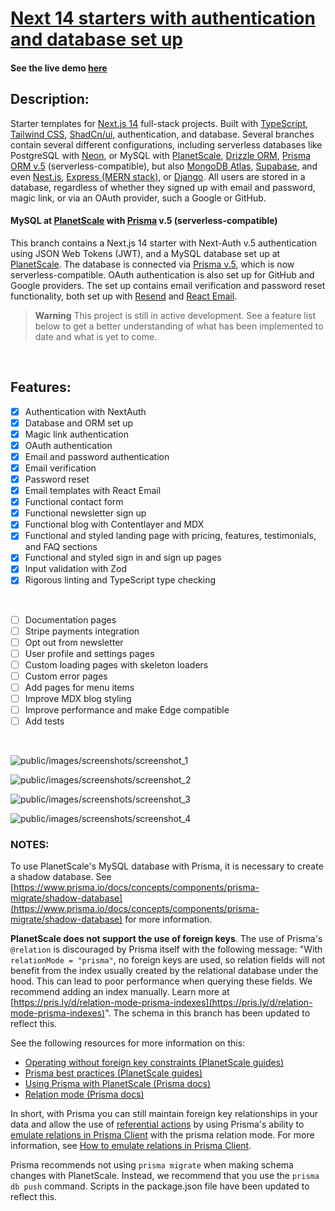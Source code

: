 # [Next 14 starters with authentication and database set up](https://saasyland.com)

#### See the live demo [here](https://saasyland.com)

## Description:

Starter templates for [Next.js 14](https://nextjs.org/) full-stack projects. Built with [TypeScript](https://www.typescriptlang.org/), [Tailwind CSS](https://tailwindcss.com/), [ShadCn/ui](https://ui.shadcn.com/), authentication, and database. Several branches contain several different configurations, including serverless databases like PostgreSQL with [Neon](https://neon.tech), or MySQL with [PlanetScale](https://planetscale.com), [Drizzle ORM](https://orm.drizzle.team/), [Prisma ORM v.5](https://www.prisma.io/) (serverless-compatible), but also [MongoDB Atlas](https://www.mongodb.com/atlas/database), [Supabase](https://supabase.com/), and even [Nest.js](https://nestjs.com/), [Express (MERN stack)](https://expressjs.com/), or [Django](https://www.djangoproject.com/). All users are stored in a database, regardless of whether they signed up with email and password, magic link, or via an OAuth provider, such a Google or GitHub.

#### MySQL at [PlanetScale](https://planetscale.com) with [Prisma](https://prisma.io) v.5 (serverless-compatible)

This branch contains a Next.js 14 starter with Next-Auth v.5 authentication using JSON Web Tokens (JWT), and a MySQL database set up at [PlanetScale](https://planetscale.com). The database is connected via [Prisma v.5](https://prisma.io), which is now serverless-compatible. OAuth authentication is also set up for GitHub and Google providers. The set up contains email verification and password reset functionality, both set up with [Resend](https://resend.com) and [React Email](https://react.email/).

> **Warning**
> This project is still in active development. See a feature list below to get a better understanding of what has been implemented to date and what is yet to come.

<br />

## Features:

- [x] Authentication with NextAuth
- [x] Database and ORM set up
- [x] Magic link authentication
- [x] OAuth authentication
- [x] Email and password authentication
- [x] Email verification
- [x] Password reset
- [x] Email templates with React Email
- [x] Functional contact form
- [x] Functional newsletter sign up
- [x] Functional blog with Contentlayer and MDX
- [x] Functional and styled landing page with pricing, features, testimonials, and FAQ sections
- [x] Functional and styled sign in and sign up pages
- [x] Input validation with Zod
- [x] Rigorous linting and TypeScript type checking

<br />

- [ ] Documentation pages
- [ ] Stripe payments integration
- [ ] Opt out from newsletter
- [ ] User profile and settings pages
- [ ] Custom loading pages with skeleton loaders
- [ ] Custom error pages
- [ ] Add pages for menu items
- [ ] Improve MDX blog styling
- [ ] Improve performance and make Edge compatible
- [ ] Add tests

<br />

![public/images/screenshots/screenshot_1](./public/images/screenshots/screenshot_1.png)

![public/images/screenshots/screenshot_2](./public/images/screenshots/screenshot_2.png)

![public/images/screenshots/screenshot_3](./public/images/screenshots/screenshot_3.png)

![public/images/screenshots/screenshot_4](./public/images/screenshots/screenshot_4.png)

### NOTES:

To use PlanetScale's MySQL database with Prisma, it is necessary to create a shadow database. See [https://www.prisma.io/docs/concepts/components/prisma-migrate/shadow-database](https://www.prisma.io/docs/concepts/components/prisma-migrate/shadow-database) for more information.

**PlanetScale does not support the use of foreign keys**. The use of Prisma's `@relation` is discouraged by Prisma itself with the following message: "With `relationMode = "prisma"`, no foreign keys are used, so relation fields will not benefit from the index usually created by the relational database under the hood. This can lead to poor performance when querying these fields. We recommend adding an index manually. Learn more at [https://pris.ly/d/relation-mode-prisma-indexes](https://pris.ly/d/relation-mode-prisma-indexes)". The schema in this branch has been updated to reflect this.

See the following resources for more information on this:

- [Operating without foreign key constraints (PlanetScale guides)](https://planetscale.com/docs/learn/operating-without-foreign-key-constraints#:%7E:text=PlanetScale%20doesn%27t%20support%20FOREIGN%20KEY%20constraints)
- [Prisma best practices (PlanetScale guides)](https://planetscale.com/docs/prisma/prisma-best-practices)
- [Using Prisma with PlanetScale (Prisma docs)](https://www.prisma.io/docs/guides/database/planetscale#how-to-emulate-relations-in-prisma-client)
- [Relation mode (Prisma docs)](https://www.prisma.io/docs/concepts/components/prisma-schema/relations/relation-mode#indexes)

In short, with Prisma you can still maintain foreign key relationships in your data and allow the use of [referential actions](https://www.prisma.io/docs/concepts/components/prisma-schema/relations/referential-actions) by using Prisma's ability to [emulate relations in Prisma Client](https://www.prisma.io/docs/concepts/components/prisma-schema/relations/relation-mode#emulate-relations-in-prisma-with-the-prisma-relation-mode) with the prisma relation mode. For more information, see [How to emulate relations in Prisma Client](https://www.prisma.io/docs/guides/database/planetscale#how-to-emulate-relations-in-prisma-client).

Prisma recommends not using `prisma migrate` when making schema changes with PlanetScale. Instead, we recommend that you use the `prisma db push` command. Scripts in the package.json file have been updated to reflect this.

